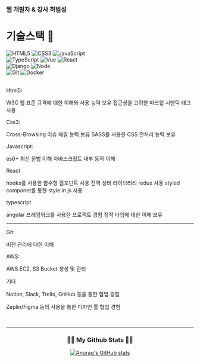 ### 웹 개발자 & 강사 허범성 

# 기술스택 👋
![HTML5](https://img.shields.io/badge/-HTML5-F05032?style=for-the-badge&logo=html5&logoColor=ffffff)
![CSS3](https://img.shields.io/badge/-CSS3-007ACC?style=for-the-badge&logo=css3)
![JavaScript](https://img.shields.io/badge/-JavaScript-%23F7DF1C?style=for-the-badge&logo=javascript&logoColor=000000&labelColor=%23F7DF1C&color=%23FFCE5A)
<br/>
![TypeScript](https://img.shields.io/badge/-TypeScript-007ACC?style=for-the-badge&logo=typescript&logoColor=white)
![Vue](https://img.shields.io/badge/-Vue-4FC08D?style=for-the-badge&logo=Vue.js&logoColor=ffffff)
![React](https://img.shields.io/badge/-React-222222?style=for-the-badge&logo=react)
<br/>
![Django](https://img.shields.io/badge/Django-092E20?style=for-the-badge&logo=Django&logoColor=white)
![Node](https://img.shields.io/badge/-Nodejs-43853d?style=for-the-badge&logo=Node.js&logoColor=white)
<br/>
![Git](https://img.shields.io/badge/-Git-F05032?style=for-the-badge&logo=git&logoColor=ffffff)
![Docker](https://img.shields.io/badge/-Docker-46a2f1?style=for-the-badge&logo=docker&logoColor=ffffff)

<br>Html5:

W3C 웹 표준 규격에 대한 이해와 사용 능력 보유
접근성을 고려한 마크업
시맨틱 태그 사용

Css3:

Cross-Browsing 이슈 해결 능력 보유
SASS를 사용한 CSS 전처리 능력 보유

Javascript:

es6+ 최신 문법 이해
자바스크립트 내부 동작 이해

React

hooks를 사용한 함수형 컴포넌트 사용
전역 상태 라이브러리 redux 사용
styled componet를 통한 style in js 사용

typescript

angular 프레임워크를 사용한 프로젝트 경험
정적 타입에 대한 이해 보유

---

Git:

버전 관리에 대한 이해

AWS:

AWS EC2, S3 Bucket 생성 및 관리

기타

Notion, Slack, Trello, GitHub 등을 통한 협업 경험

Zeplin/Figma 등의 사용을 통한 디자인 툴 협업 경험

<br>

---

<h3 align="center">👩‍💻 My Github Stats 👩‍💻</h3>
<div align="center">

[![Anurag's GitHub stats](https://github-readme-stats.vercel.app/api?username=hbsowo58&hide_title=true&show_icons=true&include_all_commits=true&disable_animations=true&theme=vue)](https://github.com/anuraghazra/github-readme-stats)
</div>

<!--
**hbsowo58/hbsowo58** is a ✨ _special_ ✨ repository because its `README.md` (this file) appears on your GitHub profile.

Here are some ideas to get you started:

- 🔭 I’m currently working on ...
- 🌱 I’m currently learning ...
- 👯 I’m looking to collaborate on ...
- 🤔 I’m looking for help with ...
- 💬 Ask me about ...
- 📫 How to reach me: ...
- 😄 Pronouns: ...
- ⚡ Fun fact: ...
-->
